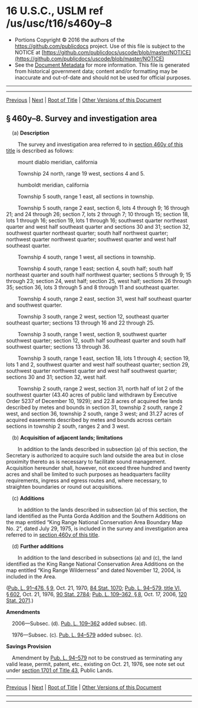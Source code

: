 ---
---

# 16 U.S.C., USLM ref /us/usc/t16/s460y–8

* Portions Copyright © 2016 the authors of the https://github.com/publicdocs project.
  Use of this file is subject to the NOTICE at [https://github.com/publicdocs/uscode/blob/master/NOTICE](https://github.com/publicdocs/uscode/blob/master/NOTICE)
* See the [Document Metadata](././../../../../..//README.md) for more information.
  This file is generated from historical government data; content and/or formatting may be inaccurate and out-of-date and should not be used for official purposes.

----------
----------

[Previous](./../../../../..//us/usc/t16/ch1/schLXXXIII/m__us_usc_t16_s460y–7.md) | [Next](./../../../../..//us/usc/t16/ch1/schLXXXIII/m__us_usc_t16_s460y–9.md) | [Root of Title](./../../../../../) | [Other Versions of this Document](https://publicdocs.github.io/go/links?ns=uslm&ref=%2Fus%2Fusc%2Ft16%2Fs460y%E2%80%938)

## § 460y–8. Survey and investigation area

    (a) __Description__ 

        The survey and investigation area referred to in [section 460y of this title][/us/usc/t16/s460y] is described as follows:

        mount diablo meridian, california

        Township 24 north, range 19 west, sections 4 and 5.

        humboldt meridian, california

        Township 5 south, range 1 east, all sections in township.

        Township 5 south, range 2 east, section 6, lots 4 through 9; 16 through 21; and 24 through 26; section 7, lots 2 through 7; 10 through 15; section 18, lots 1 through 16; section 19, lots 1 through 16; southwest quarter northeast quarter and west half southeast quarter and sections 30 and 31; section 32, southwest quarter northeast quarter; south half northwest quarter; northwest quarter northwest quarter; southwest quarter and west half southeast quarter.

        Township 4 south, range 1 west, all sections in township.

        Township 4 south, range 1 east; section 4, south half; south half northeast quarter and south half northwest quarter; sections 5 through 9; 15 through 23; section 24, west half; section 25, west half; sections 26 through 35; section 36, lots 3 through 5 and 8 through 11 and southeast quarter.

        Township 4 south, range 2 east, section 31, west half southeast quarter and southwest quarter.

        Township 3 south, range 2 west, section 12, southeast quarter southeast quarter; sections 13 through 16 and 22 through 25.

        Township 3 south, range 1 west, section 9, southwest quarter southwest quarter; section 12, south half southeast quarter and south half southwest quarter; sections 13 through 36.

        Township 3 south, range 1 east, section 18, lots 1 through 4; section 19, lots 1 and 2, southwest quarter and west half southeast quarter; section 29, southwest quarter northwest quarter and west half southwest quarter; sections 30 and 31; section 32, west half.

        Township 2 south, range 2 west, section 31, north half of lot 2 of the southwest quarter (43.40 acres of public land withdrawn by Executive Order 5237 of December 10, 1929); and 22.8 acres of acquired fee lands described by metes and bounds in section 31, township 2 south, range 2 west, and section 36, township 2 south, range 3 west; and 31.27 acres of acquired easements described by metes and bounds across certain sections in township 2 south, ranges 2 and 3 west.

    (b) __Acquisition of adjacent lands; limitations__ 

        In addition to the lands described in subsection (a) of this section, the Secretary is authorized to acquire such land outside the area but in close proximity thereto as is necessary to facilitate sound management. Acquisition hereunder shall, however, not exceed three hundred and twenty acres and shall be limited to such purposes as headquarters facility requirements, ingress and egress routes and, where necessary, to straighten boundaries or round out acquisitions.

    (c) __Additions__ 

        In addition to the lands described in subsection (a) of this section, the land identified as the Punta Gorda Addition and the Southern Additions on the map entitled “King Range National Conservation Area Boundary Map No. 2”, dated July 29, 1975, is included in the survey and investigation area referred to in [section 460y of this title][/us/usc/t16/s460y].

    (d) __Further additions__ 

        In addition to the land described in subsections (a) and (c), the land identified as the King Range National Conservation Area Additions on the map entitled “King Range Wilderness” and dated November 12, 2004, is included in the Area.

([Pub. L. 91–476, § 9][/us/pl/91/476/s9], Oct. 21, 1970, [84 Stat. 1070][/us/stat/84/1070]; [Pub. L. 94–579, title VI, § 602][/us/pl/94/579/s602], Oct. 21, 1976, [90 Stat. 2784][/us/stat/90/2784]; [Pub. L. 109–362, § 8][/us/pl/109/362/s8], Oct. 17, 2006, [120 Stat. 2071][/us/stat/120/2071].)

 __Amendments__ 

    2006—Subsec. (d). [Pub. L. 109–362][/us/pl/109/362] added subsec. (d).

    1976—Subsec. (c). [Pub. L. 94–579][/us/pl/94/579] added subsec. (c).

 __Savings Provision__ 

    Amendment by [Pub. L. 94–579][/us/pl/94/579] not to be construed as terminating any valid lease, permit, patent, etc., existing on Oct. 21, 1976, see note set out under [section 1701 of Title 43][/us/usc/t43/s1701], Public Lands.

----------

[Previous](./../../../../..//us/usc/t16/ch1/schLXXXIII/m__us_usc_t16_s460y–7.md) | [Next](./../../../../..//us/usc/t16/ch1/schLXXXIII/m__us_usc_t16_s460y–9.md) | [Root of Title](./../../../../../) | [Other Versions of this Document](https://publicdocs.github.io/go/links?ns=uslm&ref=%2Fus%2Fusc%2Ft16%2Fs460y%E2%80%938)

----------
----------

[/us/usc/t16/s460y]: https://publicdocs.github.io/go/links?ns=uslm&ref=%2Fus%2Fusc%2Ft16%2Fs460y
[/us/usc/t16/s460y]: https://publicdocs.github.io/go/links?ns=uslm&ref=%2Fus%2Fusc%2Ft16%2Fs460y
[/us/pl/91/476/s9]: https://publicdocs.github.io/go/links?ns=uslm&ref=%2Fus%2Fpl%2F91%2F476%2Fs9
[/us/stat/84/1070]: https://publicdocs.github.io/go/links?ns=uslm&ref=%2Fus%2Fstat%2F84%2F1070
[/us/pl/94/579/s602]: https://publicdocs.github.io/go/links?ns=uslm&ref=%2Fus%2Fpl%2F94%2F579%2Fs602
[/us/stat/90/2784]: https://publicdocs.github.io/go/links?ns=uslm&ref=%2Fus%2Fstat%2F90%2F2784
[/us/pl/109/362/s8]: https://publicdocs.github.io/go/links?ns=uslm&ref=%2Fus%2Fpl%2F109%2F362%2Fs8
[/us/stat/120/2071]: https://publicdocs.github.io/go/links?ns=uslm&ref=%2Fus%2Fstat%2F120%2F2071
[/us/pl/109/362]: https://publicdocs.github.io/go/links?ns=uslm&ref=%2Fus%2Fpl%2F109%2F362
[/us/pl/94/579]: https://publicdocs.github.io/go/links?ns=uslm&ref=%2Fus%2Fpl%2F94%2F579
[/us/pl/94/579]: https://publicdocs.github.io/go/links?ns=uslm&ref=%2Fus%2Fpl%2F94%2F579
[/us/usc/t43/s1701]: https://publicdocs.github.io/go/links?ns=uslm&ref=%2Fus%2Fusc%2Ft43%2Fs1701


